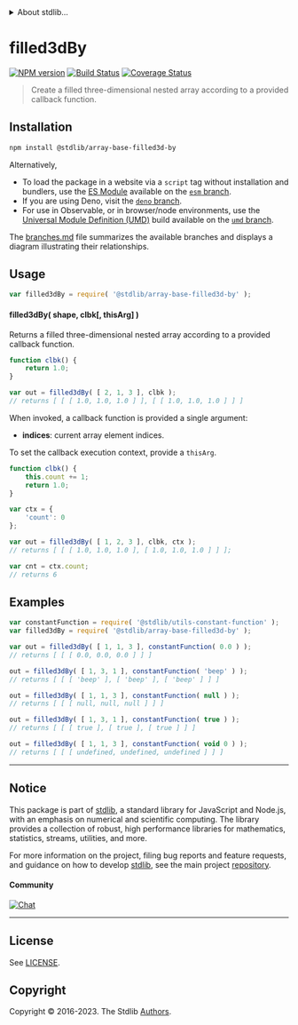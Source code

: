 <!--

@license Apache-2.0

Copyright (c) 2023 The Stdlib Authors.

Licensed under the Apache License, Version 2.0 (the "License");
you may not use this file except in compliance with the License.
You may obtain a copy of the License at

   http://www.apache.org/licenses/LICENSE-2.0

Unless required by applicable law or agreed to in writing, software
distributed under the License is distributed on an "AS IS" BASIS,
WITHOUT WARRANTIES OR CONDITIONS OF ANY KIND, either express or implied.
See the License for the specific language governing permissions and
limitations under the License.

-->


<details>
  <summary>
    About stdlib...
  </summary>
  <p>We believe in a future in which the web is a preferred environment for numerical computation. To help realize this future, we've built stdlib. stdlib is a standard library, with an emphasis on numerical and scientific computation, written in JavaScript (and C) for execution in browsers and in Node.js.</p>
  <p>The library is fully decomposable, being architected in such a way that you can swap out and mix and match APIs and functionality to cater to your exact preferences and use cases.</p>
  <p>When you use stdlib, you can be absolutely certain that you are using the most thorough, rigorous, well-written, studied, documented, tested, measured, and high-quality code out there.</p>
  <p>To join us in bringing numerical computing to the web, get started by checking us out on <a href="https://github.com/stdlib-js/stdlib">GitHub</a>, and please consider <a href="https://opencollective.com/stdlib">financially supporting stdlib</a>. We greatly appreciate your continued support!</p>
</details>

# filled3dBy

[![NPM version][npm-image]][npm-url] [![Build Status][test-image]][test-url] [![Coverage Status][coverage-image]][coverage-url] <!-- [![dependencies][dependencies-image]][dependencies-url] -->

> Create a filled three-dimensional nested array according to a provided callback function.

<!-- Section to include introductory text. Make sure to keep an empty line after the intro `section` element and another before the `/section` close. -->

<section class="intro">

</section>

<!-- /.intro -->

<!-- Package usage documentation. -->

<section class="installation">

## Installation

```bash
npm install @stdlib/array-base-filled3d-by
```

Alternatively,

-   To load the package in a website via a `script` tag without installation and bundlers, use the [ES Module][es-module] available on the [`esm` branch][esm-url].
-   If you are using Deno, visit the [`deno` branch][deno-url].
-   For use in Observable, or in browser/node environments, use the [Universal Module Definition (UMD)][umd] build available on the [`umd` branch][umd-url].

The [branches.md][branches-url] file summarizes the available branches and displays a diagram illustrating their relationships.

</section>

<section class="usage">

## Usage

```javascript
var filled3dBy = require( '@stdlib/array-base-filled3d-by' );
```

#### filled3dBy( shape, clbk\[, thisArg] )

Returns a filled three-dimensional nested array according to a provided callback function.

```javascript
function clbk() {
    return 1.0;
}

var out = filled3dBy( [ 2, 1, 3 ], clbk );
// returns [ [ [ 1.0, 1.0, 1.0 ] ], [ [ 1.0, 1.0, 1.0 ] ] ]
```

When invoked, a callback function is provided a single argument:

-   **indices**: current array element indices.

To set the callback execution context, provide a `thisArg`.

<!-- eslint-disable no-invalid-this -->

```javascript
function clbk() {
    this.count += 1;
    return 1.0;
}

var ctx = {
    'count': 0
};

var out = filled3dBy( [ 1, 2, 3 ], clbk, ctx );
// returns [ [ [ 1.0, 1.0, 1.0 ], [ 1.0, 1.0, 1.0 ] ] ];

var cnt = ctx.count;
// returns 6
```

</section>

<!-- /.usage -->

<!-- Package usage notes. Make sure to keep an empty line after the `section` element and another before the `/section` close. -->

<section class="notes">

</section>

<!-- /.notes -->

<!-- Package usage examples. -->

<section class="examples">

## Examples

<!-- eslint no-undef: "error" -->

```javascript
var constantFunction = require( '@stdlib/utils-constant-function' );
var filled3dBy = require( '@stdlib/array-base-filled3d-by' );

var out = filled3dBy( [ 1, 1, 3 ], constantFunction( 0.0 ) );
// returns [ [ [ 0.0, 0.0, 0.0 ] ] ]

out = filled3dBy( [ 1, 3, 1 ], constantFunction( 'beep' ) );
// returns [ [ [ 'beep' ], [ 'beep' ], [ 'beep' ] ] ]

out = filled3dBy( [ 1, 1, 3 ], constantFunction( null ) );
// returns [ [ [ null, null, null ] ] ]

out = filled3dBy( [ 1, 3, 1 ], constantFunction( true ) );
// returns [ [ [ true ], [ true ], [ true ] ] ]

out = filled3dBy( [ 1, 1, 3 ], constantFunction( void 0 ) );
// returns [ [ [ undefined, undefined, undefined ] ] ]
```

</section>

<!-- /.examples -->

<!-- Section to include cited references. If references are included, add a horizontal rule *before* the section. Make sure to keep an empty line after the `section` element and another before the `/section` close. -->

<section class="references">

</section>

<!-- /.references -->

<!-- Section for related `stdlib` packages. Do not manually edit this section, as it is automatically populated. -->

<section class="related">

</section>

<!-- /.related -->

<!-- Section for all links. Make sure to keep an empty line after the `section` element and another before the `/section` close. -->


<section class="main-repo" >

* * *

## Notice

This package is part of [stdlib][stdlib], a standard library for JavaScript and Node.js, with an emphasis on numerical and scientific computing. The library provides a collection of robust, high performance libraries for mathematics, statistics, streams, utilities, and more.

For more information on the project, filing bug reports and feature requests, and guidance on how to develop [stdlib][stdlib], see the main project [repository][stdlib].

#### Community

[![Chat][chat-image]][chat-url]

---

## License

See [LICENSE][stdlib-license].


## Copyright

Copyright &copy; 2016-2023. The Stdlib [Authors][stdlib-authors].

</section>

<!-- /.stdlib -->

<!-- Section for all links. Make sure to keep an empty line after the `section` element and another before the `/section` close. -->

<section class="links">

[npm-image]: http://img.shields.io/npm/v/@stdlib/array-base-filled3d-by.svg
[npm-url]: https://npmjs.org/package/@stdlib/array-base-filled3d-by

[test-image]: https://github.com/stdlib-js/array-base-filled3d-by/actions/workflows/test.yml/badge.svg?branch=v0.1.0
[test-url]: https://github.com/stdlib-js/array-base-filled3d-by/actions/workflows/test.yml?query=branch:v0.1.0

[coverage-image]: https://img.shields.io/codecov/c/github/stdlib-js/array-base-filled3d-by/main.svg
[coverage-url]: https://codecov.io/github/stdlib-js/array-base-filled3d-by?branch=main

<!--

[dependencies-image]: https://img.shields.io/david/stdlib-js/array-base-filled3d-by.svg
[dependencies-url]: https://david-dm.org/stdlib-js/array-base-filled3d-by/main

-->

[chat-image]: https://img.shields.io/gitter/room/stdlib-js/stdlib.svg
[chat-url]: https://app.gitter.im/#/room/#stdlib-js_stdlib:gitter.im

[stdlib]: https://github.com/stdlib-js/stdlib

[stdlib-authors]: https://github.com/stdlib-js/stdlib/graphs/contributors

[umd]: https://github.com/umdjs/umd
[es-module]: https://developer.mozilla.org/en-US/docs/Web/JavaScript/Guide/Modules

[deno-url]: https://github.com/stdlib-js/array-base-filled3d-by/tree/deno
[umd-url]: https://github.com/stdlib-js/array-base-filled3d-by/tree/umd
[esm-url]: https://github.com/stdlib-js/array-base-filled3d-by/tree/esm
[branches-url]: https://github.com/stdlib-js/array-base-filled3d-by/blob/main/branches.md

[stdlib-license]: https://raw.githubusercontent.com/stdlib-js/array-base-filled3d-by/main/LICENSE

</section>

<!-- /.links -->
